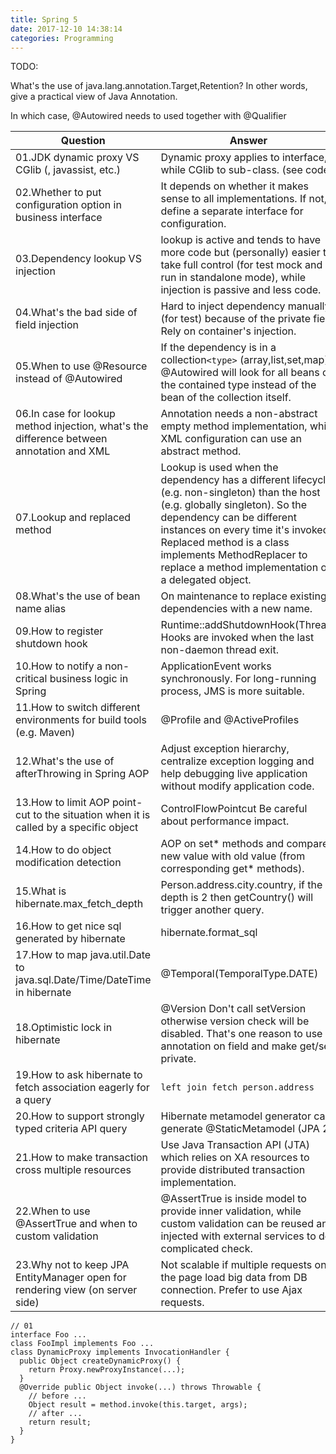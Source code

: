 ```yaml
---
title: Spring 5
date: 2017-12-10 14:38:14
categories: Programming
---
```


TODO:

What's the use of java.lang.annotation.Target,Retention? In other words, give a practical view of Java Annotation.

In which case, @Autowired needs to used together with @Qualifier

<!-- more -->

Question | Answer
--- | ---
01.JDK dynamic proxy VS CGlib (, javassist, etc.) | Dynamic proxy applies to interface, while CGlib to sub-class. (see code)
02.Whether to put configuration option in business interface | It depends on whether it makes sense to all implementations. If not, define a separate interface for configuration.
03.Dependency lookup VS injection | lookup is active and tends to have more code but (personally) easier to take full control (for test mock and run in standalone mode), while injection is passive and less code.
04.What's the bad side of field injection | Hard to inject dependency manually (for test) because of the private field; Rely on container's injection.
05.When to use @Resource instead of @Autowired | If the dependency is in a collection`<type>` (array,list,set,map), @Autowired will look for all beans of the contained type instead of the bean of the collection itself.
06.In case for lookup method injection, what's the difference between annotation and XML | Annotation needs a non-abstract empty method implementation, while XML configuration can use an abstract method.
07.Lookup and replaced method | Lookup is used when the dependency has a different lifecycle (e.g. non-singleton) than the host (e.g. globally singleton). So the dependency can be different instances on every time it's invoked. Replaced method is a class implements MethodReplacer to replace a method implementation of a delegated object.
08.What's the use of bean name alias | On maintenance to replace existing dependencies with a new name.
09.How to register shutdown hook | Runtime::addShutdownHook(Thread) Hooks are invoked when the last non-daemon thread exit.
10.How to notify a non-critical business logic in Spring | ApplicationEvent works synchronously. For long-running process, JMS is more suitable.
11.How to switch different environments for build tools (e.g. Maven) | @Profile and @ActiveProfiles
12.What's the use of afterThrowing in Spring AOP | Adjust exception hierarchy, centralize exception logging and help debugging live application without modify application code. 
13.How to limit AOP point-cut to the situation when it is called by a specific object | ControlFlowPointcut Be careful about performance impact.
14.How to do object modification detection | AOP on set* methods and compare new value with old value (from corresponding get* methods).
15.What is hibernate.max_fetch_depth | Person.address.city.country, if the depth is 2 then getCountry() will trigger another query.
16.How to get nice sql generated by hibernate | hibernate.format_sql
17.How to map java.util.Date to java.sql.Date/Time/DateTime in hibernate | @Temporal(TemporalType.DATE)
18.Optimistic lock in hibernate | @Version Don't call setVersion otherwise version check will be disabled. That's one reason to use annotation on field and make get/set private.
19.How to ask hibernate to fetch association eagerly for a query | `left join fetch person.address` 
20.How to support strongly typed criteria API query | Hibernate metamodel generator can generate @StaticMetamodel (JPA 2)
21.How to make transaction cross multiple resources | Use Java Transaction API (JTA) which relies on XA resources to provide distributed transaction implementation.
22.When to use @AssertTrue and when to custom validation | @AssertTrue is inside model to provide inner validation, while custom validation can be reused and injected with external services to do complicated check.
23.Why not to keep JPA EntityManager open for rendering view (on server side) | Not scalable if multiple requests on the page load big data from DB connection. Prefer to use Ajax requests.

```
// 01
interface Foo ...
class FooImpl implements Foo ...
class DynamicProxy implements InvocationHandler {
  public Object createDynamicProxy() {  
    return Proxy.newProxyInstance(...);  
  }
  @Override public Object invoke(...) throws Throwable {
    // before ...
    Object result = method.invoke(this.target, args); 
    // after ...
    return result;  
  }  
}
```

